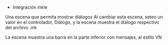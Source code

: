 - Integración inkle

Una escena que permita mostrar diálogos
Al cambiar  esta escena, seteo un valor en el controlador, Diálogo, y la escena muestra el diálogo respectivo del archivo .ink

La escena muestra una barra en la parte inferior con mensajes, al estilo VN
